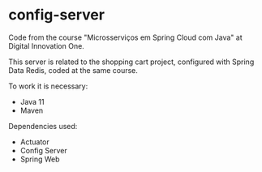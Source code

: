 # config-server

Code from the course "Microsserviços em Spring Cloud com Java" at Digital Innovation One.

This server is related to the shopping cart project, configured with Spring Data Redis, coded at the same course.

To work it is necessary:

- Java 11
- Maven

Dependencies used:

- Actuator
- Config Server
- Spring Web

